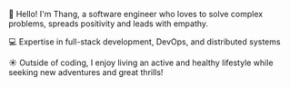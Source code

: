 👋 Hello! I'm Thang, a software engineer who loves to solve complex problems, spreads positivity and leads with empathy.

💻 Expertise in full-stack development, DevOps, and distributed systems

☀️ Outside of coding, I enjoy living an active and healthy lifestyle while seeking new adventures and great thrills! 
